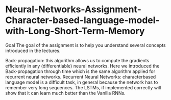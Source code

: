 # Neural-Networks-Assignment-Character-based-language-model-with-Long-Short-Term-Memory
Goal The goal of the assignment is to help you
understand several concepts introduced in the lectures.

Back-propagation: this algorithm allows us
to compute the gradients efficiently in any
(differentiable) neural networks. Here we introduced
the Back-propagation through time
which is the same algorithm applied for recurrent
neural networks.
Recurrent Neural Networks: characterbased
language model is a difficult task, in
general because the network has to remember
very long sequences. The LSTMs, if implemented
correctly will show that it can learn
much better than the Vanilla RNNs.

